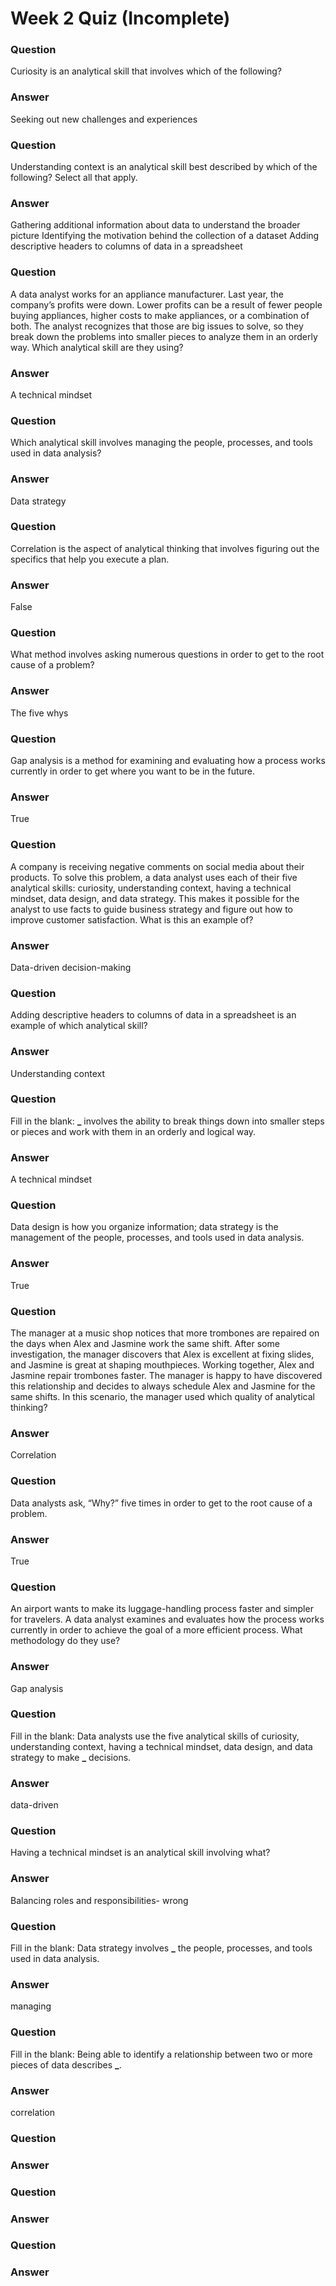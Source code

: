 # Week 2 Quiz (Incomplete)

### Question

Curiosity is an analytical skill that involves which of the following?

### Answer

Seeking out new challenges and experiences

### Question

Understanding context is an analytical skill best described by which of the following? Select all that apply.

### Answer

Gathering additional information about data to understand the broader picture
Identifying the motivation behind the collection of a dataset
Adding descriptive headers to columns of data in a spreadsheet

### Question

A data analyst works for an appliance manufacturer. Last year, the company’s profits were down. Lower profits can be a result of fewer people buying appliances, higher costs to make appliances, or a combination of both. The analyst recognizes that those are big issues to solve, so they break down the problems into smaller pieces to analyze them in an orderly way. Which analytical skill are they using?

### Answer

A technical mindset

### Question

Which analytical skill involves managing the people, processes, and tools used in data analysis?

### Answer

Data strategy

### Question

Correlation is the aspect of analytical thinking that involves figuring out the specifics that help you execute a plan.

### Answer

False

### Question

What method involves asking numerous questions in order to get to the root cause of a problem?

### Answer

The five whys

### Question

Gap analysis is a method for examining and evaluating how a process works currently in order to get where you want to be in the future.

### Answer

True

### Question

A company is receiving negative comments on social media about their products. To solve this problem, a data analyst uses each of their five analytical skills: curiosity, understanding context, having a technical mindset, data design, and data strategy. This makes it possible for the analyst to use facts to guide business strategy and figure out how to improve customer satisfaction. What is this an example of?

### Answer

Data-driven decision-making

### Question

Adding descriptive headers to columns of data in a spreadsheet is an example of which analytical skill?

### Answer

Understanding context

### Question

Fill in the blank: **\_** involves the ability to break things down into smaller steps or pieces and work with them in an orderly and logical way.

### Answer

A technical mindset

### Question

Data design is how you organize information; data strategy is the management of the people, processes, and tools used in data analysis.

### Answer

True

### Question

The manager at a music shop notices that more trombones are repaired on the days when Alex and Jasmine work the same shift. After some investigation, the manager discovers that Alex is excellent at fixing slides, and Jasmine is great at shaping mouthpieces. Working together, Alex and Jasmine repair trombones faster. The manager is happy to have discovered this relationship and decides to always schedule Alex and Jasmine for the same shifts. In this scenario, the manager used which quality of analytical thinking?

### Answer

Correlation

### Question

Data analysts ask, “Why?” five times in order to get to the root cause of a problem.

### Answer

True

### Question

An airport wants to make its luggage-handling process faster and simpler for travelers. A data analyst examines and evaluates how the process works currently in order to achieve the goal of a more efficient process. What methodology do they use?

### Answer

Gap analysis

### Question

Fill in the blank: Data analysts use the five analytical skills of curiosity, understanding context, having a technical mindset, data design, and data strategy to make **\_** decisions.

### Answer

data-driven

### Question

Having a technical mindset is an analytical skill involving what?

### Answer

Balancing roles and responsibilities- wrong

### Question

Fill in the blank: Data strategy involves **\_** the people, processes, and tools used in data analysis.

### Answer

managing

### Question

Fill in the blank: Being able to identify a relationship between two or more pieces of data describes **\_**.

### Answer

correlation

### Question

### Answer

### Question

### Answer

### Question

### Answer
